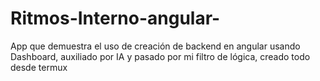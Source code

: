 # Ritmos-Interno-angular-
App que demuestra el uso de creación de backend en angular usando Dashboard, auxiliado por IA y pasado por mi filtro de lógica, creado todo desde termux 
